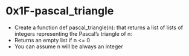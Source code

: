 # 0x1F-pascal_triangle

* Create a function def pascal_triangle(n): that returns a list of lists of integers representing the Pascal’s triangle of n:
* Returns an empty list if n <= 0
* You can assume n will be always an integer

